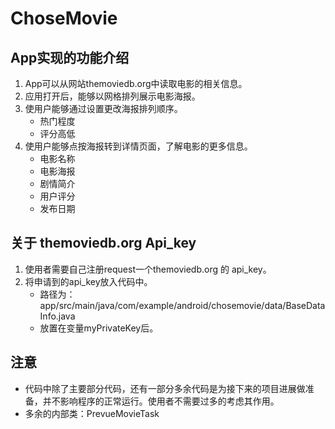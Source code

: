# ChoseMovie

## App实现的功能介绍
1. App可以从网站themoviedb.org中读取电影的相关信息。
2. 应用打开后，能够以网格排列展示电影海报。
3. 使用户能够通过设置更改海报排列顺序。
     * 热门程度
     * 评分高低
4. 使用户能够点按海报转到详情页面，了解电影的更多信息。
     * 电影名称 
      * 电影海报  
      * 剧情简介 
      * 用户评分 
      * 发布日期  



## 关于 themoviedb.org Api_key
1. 使用者需要自己注册request一个themoviedb.org 的 api_key。
2. 将申请到的api_key放入代码中。
      * 路径为：app/src/main/java/com/example/android/chosemovie/data/BaseDataInfo.java 
      * 放置在变量myPrivateKey后。



## 注意
* 代码中除了主要部分代码，还有一部分多余代码是为接下来的项目进展做准备，并不影响程序的正常运行。使用者不需要过多的考虑其作用。
* 多余的内部类：PrevueMovieTask
